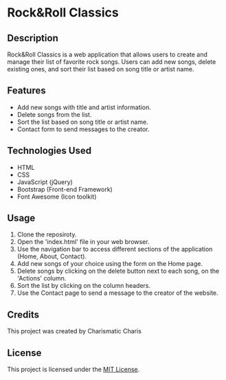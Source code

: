 # Rock&Roll Classics

## Description 
Rock&Roll Classics is a web application that allows users to create and manage their list of favorite rock songs.
Users can add new songs, delete existing ones, and sort their list based on song title or artist name.

## Features
- Add new songs with title and artist information.
- Delete songs from the list.
- Sort the list based on song title or artist name.
- Contact form to send messages to the creator.

## Technologies Used
- HTML
- CSS
- JavaScript (jQuery)
- Bootstrap (Front-end Framework)
- Font Awesome (Icon toolkit)

## Usage
1. Clone the reposiroty.
2. Open the 'index.html' file in your web browser.
3. Use the navigation bar to access different sections of the application (Home, About, Contact).
4. Add new songs of your choice using the form on the Home page.
5. Delete songs by clicking on the delete button next to each song, on the 'Actions' column.
6. Sort the list by clicking on the column headers.
7. Use the Contact page to send a message to the creator of the website.

## Credits
This project was created by Charismatic Charis

## License 
This project is licensed under the [MIT License](LICENSE).
